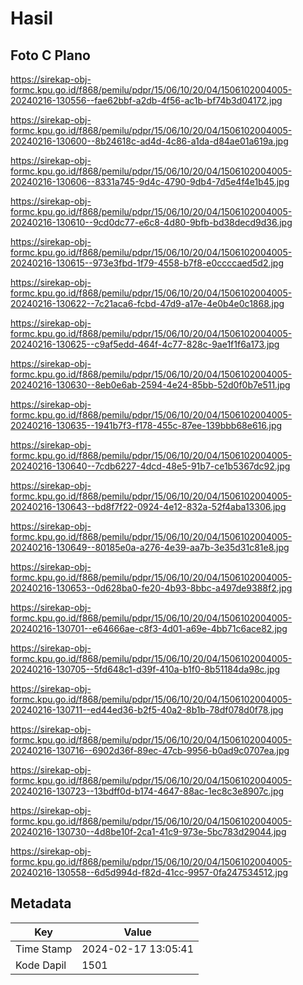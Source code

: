 # Hasil

## Foto C Plano

https://sirekap-obj-formc.kpu.go.id/f868/pemilu/pdpr/15/06/10/20/04/1506102004005-20240216-130556--fae62bbf-a2db-4f56-ac1b-bf74b3d04172.jpg

https://sirekap-obj-formc.kpu.go.id/f868/pemilu/pdpr/15/06/10/20/04/1506102004005-20240216-130600--8b24618c-ad4d-4c86-a1da-d84ae01a619a.jpg

https://sirekap-obj-formc.kpu.go.id/f868/pemilu/pdpr/15/06/10/20/04/1506102004005-20240216-130606--8331a745-9d4c-4790-9db4-7d5e4f4e1b45.jpg

https://sirekap-obj-formc.kpu.go.id/f868/pemilu/pdpr/15/06/10/20/04/1506102004005-20240216-130610--9cd0dc77-e6c8-4d80-9bfb-bd38decd9d36.jpg

https://sirekap-obj-formc.kpu.go.id/f868/pemilu/pdpr/15/06/10/20/04/1506102004005-20240216-130615--973e3fbd-1f79-4558-b7f8-e0ccccaed5d2.jpg

https://sirekap-obj-formc.kpu.go.id/f868/pemilu/pdpr/15/06/10/20/04/1506102004005-20240216-130622--7c21aca6-fcbd-47d9-a17e-4e0b4e0c1868.jpg

https://sirekap-obj-formc.kpu.go.id/f868/pemilu/pdpr/15/06/10/20/04/1506102004005-20240216-130625--c9af5edd-464f-4c77-828c-9ae1f1f6a173.jpg

https://sirekap-obj-formc.kpu.go.id/f868/pemilu/pdpr/15/06/10/20/04/1506102004005-20240216-130630--8eb0e6ab-2594-4e24-85bb-52d0f0b7e511.jpg

https://sirekap-obj-formc.kpu.go.id/f868/pemilu/pdpr/15/06/10/20/04/1506102004005-20240216-130635--1941b7f3-f178-455c-87ee-139bbb68e616.jpg

https://sirekap-obj-formc.kpu.go.id/f868/pemilu/pdpr/15/06/10/20/04/1506102004005-20240216-130640--7cdb6227-4dcd-48e5-91b7-ce1b5367dc92.jpg

https://sirekap-obj-formc.kpu.go.id/f868/pemilu/pdpr/15/06/10/20/04/1506102004005-20240216-130643--bd8f7f22-0924-4e12-832a-52f4aba13306.jpg

https://sirekap-obj-formc.kpu.go.id/f868/pemilu/pdpr/15/06/10/20/04/1506102004005-20240216-130649--80185e0a-a276-4e39-aa7b-3e35d31c81e8.jpg

https://sirekap-obj-formc.kpu.go.id/f868/pemilu/pdpr/15/06/10/20/04/1506102004005-20240216-130653--0d628ba0-fe20-4b93-8bbc-a497de9388f2.jpg

https://sirekap-obj-formc.kpu.go.id/f868/pemilu/pdpr/15/06/10/20/04/1506102004005-20240216-130701--e64666ae-c8f3-4d01-a69e-4bb71c6ace82.jpg

https://sirekap-obj-formc.kpu.go.id/f868/pemilu/pdpr/15/06/10/20/04/1506102004005-20240216-130705--5fd648c1-d39f-410a-b1f0-8b51184da98c.jpg

https://sirekap-obj-formc.kpu.go.id/f868/pemilu/pdpr/15/06/10/20/04/1506102004005-20240216-130711--ed44ed36-b2f5-40a2-8b1b-78df078d0f78.jpg

https://sirekap-obj-formc.kpu.go.id/f868/pemilu/pdpr/15/06/10/20/04/1506102004005-20240216-130716--6902d36f-89ec-47cb-9956-b0ad9c0707ea.jpg

https://sirekap-obj-formc.kpu.go.id/f868/pemilu/pdpr/15/06/10/20/04/1506102004005-20240216-130723--13bdff0d-b174-4647-88ac-1ec8c3e8907c.jpg

https://sirekap-obj-formc.kpu.go.id/f868/pemilu/pdpr/15/06/10/20/04/1506102004005-20240216-130730--4d8be10f-2ca1-41c9-973e-5bc783d29044.jpg

https://sirekap-obj-formc.kpu.go.id/f868/pemilu/pdpr/15/06/10/20/04/1506102004005-20240216-130558--6d5d994d-f82d-41cc-9957-0fa247534512.jpg


## Metadata

| Key        | Value               |
| ---------- | ------------------- |
| Time Stamp | 2024-02-17 13:05:41 |
| Kode Dapil | 1501                |




